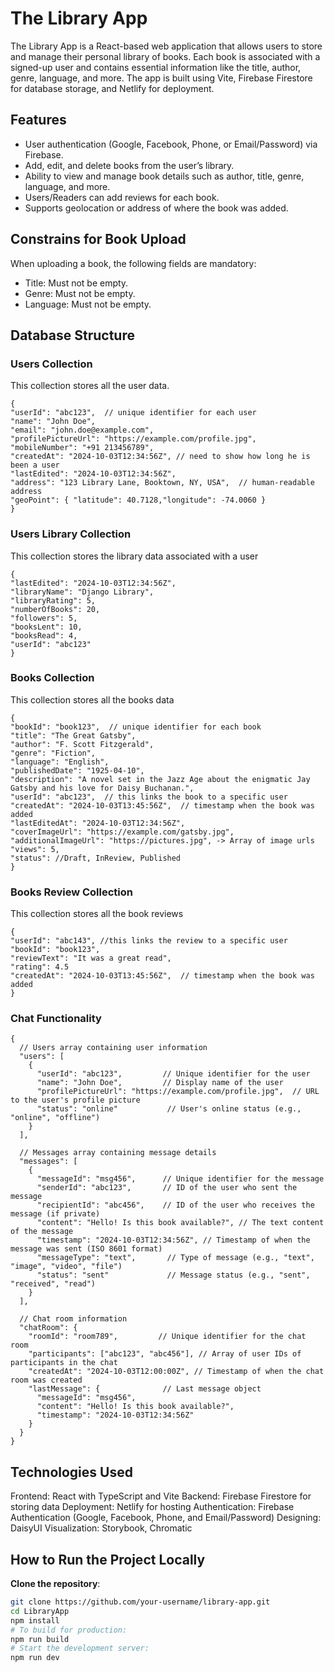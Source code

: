 # The Library App

The Library App is a React-based web application that allows users to store and manage their personal library of books. Each book is associated with a signed-up user and contains essential information like the title, author, genre, language, and more. The app is built using Vite, Firebase Firestore for database storage, and Netlify for deployment.

## Features
- User authentication (Google, Facebook, Phone, or Email/Password) via Firebase.
- Add, edit, and delete books from the user’s library.
- Ability to view and manage book details such as author, title, genre, language, and more.
- Users/Readers can add reviews for each book.
- Supports geolocation or address of where the book was added.

## Constrains for Book Upload

When uploading a book, the following fields are mandatory:

- Title: Must not be empty.
- Genre: Must not be empty. 
- Language: Must not be empty. 

## Database Structure

### **Users Collection**

This collection stores all the user data.

```jsonc
{
"userId": "abc123",  // unique identifier for each user
"name": "John Doe",
"email": "john.doe@example.com",
"profilePictureUrl": "https://example.com/profile.jpg",
"mobileNumber": "+91 213456789",
"createdAt": "2024-10-03T12:34:56Z", // need to show how long he is been a user
"lastEdited": "2024-10-03T12:34:56Z", 
"address": "123 Library Lane, Booktown, NY, USA",  // human-readable address
"geoPoint": { "latitude": 40.7128,"longitude": -74.0060 }
}
```

### **Users Library Collection**

This collection stores the library data associated with a user
```jsonc
{
"lastEdited": "2024-10-03T12:34:56Z",
"libraryName": "Django Library",
"libraryRating": 5,
"numberOfBooks": 20,
"followers": 5,
"booksLent": 10,
"booksRead": 4,
"userId": "abc123"
}
```

### **Books Collection**

This collection stores all the books data

```jsonc
{
"bookId": "book123",  // unique identifier for each book
"title": "The Great Gatsby",
"author": "F. Scott Fitzgerald",
"genre": "Fiction",
"language": "English", 
"publishedDate": "1925-04-10", 
"description": "A novel set in the Jazz Age about the enigmatic Jay Gatsby and his love for Daisy Buchanan.", 
"userId": "abc123",  // this links the book to a specific user
"createdAt": "2024-10-03T13:45:56Z",  // timestamp when the book was added
"lastEditedAt": "2024-10-03T12:34:56Z", 
"coverImageUrl": "https://example.com/gatsby.jpg",
"additionalImageUrl": "https://pictures.jpg", -> Array of image urls
"views": 5,
"status": //Draft, InReview, Published
}
```

### **Books Review Collection**

This collection stores all the book reviews

```jsonc
{
"userId": "abc143", //this links the review to a specific user
"bookId": "book123",
"reviewText": "It was a great read", 
"rating": 4.5
"createdAt": "2024-10-03T13:45:56Z",  // timestamp when the book was added
}
```

### Chat Functionality

```jsonc
{
  // Users array containing user information
  "users": [
    {
      "userId": "abc123",         // Unique identifier for the user
      "name": "John Doe",         // Display name of the user
      "profilePictureUrl": "https://example.com/profile.jpg",  // URL to the user's profile picture
      "status": "online"           // User's online status (e.g., "online", "offline")
    }
  ],
  
  // Messages array containing message details
  "messages": [
    {
      "messageId": "msg456",      // Unique identifier for the message
      "senderId": "abc123",       // ID of the user who sent the message
      "recipientId": "abc456",    // ID of the user who receives the message (if private)
      "content": "Hello! Is this book available?", // The text content of the message
      "timestamp": "2024-10-03T12:34:56Z", // Timestamp of when the message was sent (ISO 8601 format)
      "messageType": "text",       // Type of message (e.g., "text", "image", "video", "file")
      "status": "sent"             // Message status (e.g., "sent", "received", "read")
    }
  ],
  
  // Chat room information
  "chatRoom": {
    "roomId": "room789",         // Unique identifier for the chat room
    "participants": ["abc123", "abc456"], // Array of user IDs of participants in the chat
    "createdAt": "2024-10-03T12:00:00Z", // Timestamp of when the chat room was created
    "lastMessage": {              // Last message object
      "messageId": "msg456",
      "content": "Hello! Is this book available?",
      "timestamp": "2024-10-03T12:34:56Z"
    }
  }
}

```


## Technologies Used

Frontend: React with TypeScript and Vite
Backend: Firebase Firestore for storing data
Deployment: Netlify for hosting
Authentication: Firebase Authentication (Google, Facebook, Phone, and Email/Password)
Designing: DaisyUI
Visualization: Storybook, Chromatic

## How to Run the Project Locally

**Clone the repository**:
   ```bash
   git clone https://github.com/your-username/library-app.git
   cd LibraryApp
   npm install
   # To build for production:
   npm run build
   # Start the development server:
   npm run dev
   ```










